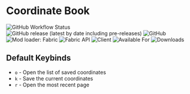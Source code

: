 # Coordinate Book
![GitHub Workflow Status](https://img.shields.io/github/workflow/status/BlueZeeKing/coordinate-book/build)
![GitHub release (latest by date including pre-releases)](https://img.shields.io/github/v/release/BlueZeeKing/coordinate-book?include_prereleases)
![GitHub](https://img.shields.io/github/license/BlueZeeKing/coordinate-book)
![Mod loader: Fabric](https://img.shields.io/badge/mod%20loader-fabric-d64541?style=flat-square)
![Fabric API](https://img.shields.io/badge/Fabric_API-required-informational)
![Client](https://img.shields.io/badge/environment-client-1976d2)
![Available For](https://img.shields.io/badge/dynamic/json?label=Available%20For&color=e64626&query=gameVersion&url=https://api.blueish.dev/api/curseforge/497362)
 ![Downloads](https://img.shields.io/badge/dynamic/json?label=Downloads6&color=e64626&query=downloads&url=https://api.blueish.dev/api/curseforge/497362)
## Default Keybinds
 - `o` - Open the list of saved coordinates
 - `k` - Save the current coordinates
 - `r` - Open the most recent page
